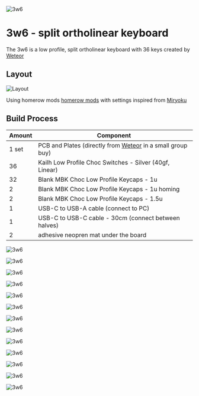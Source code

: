 ![3w6](https://github.com/WagAnd/3w6/blob/main/images/IMG_20211019_093314.jpg)

# 3w6 - split ortholinear keyboard

The 3w6 is a low profile, split ortholinear keyboard with 36 keys created by [Weteor](https://github.com/weteor/3W6)

## Layout

![Layout](https://github.com/WagAnd/3w6/blob/main/layout/3w6-rev2-WagAnd.jpg)

Using homerow mods [homerow mods](https://precondition.github.io/home-row-mods) with settings inspired from [Miryoku](https://github.com/manna-harbour/miryoku)

## Build Process

Amount | Component
-------|----------
1 set    | PCB and Plates (directly from [Weteor](https://github.com/weteor/3W6) in a small group buy)
36       | Kailh Low Profile Choc Switches - Silver (40gf, Linear)
32       | Blank MBK Choc Low Profile Keycaps - 1u
2        | Blank MBK Choc Low Profile Keycaps - 1u homing
2        | Blank MBK Choc Low Profile Keycaps - 1.5u
1        | USB-C to USB-A cable (connect to PC)
1        | USB-C to USB-C cable - 30cm (connect between halves)
2        | adhesive neopren mat under the board

![3w6](https://github.com/WagAnd/3w6/blob/main/images/IMG_20211017_132316.jpg)

![3w6](https://github.com/WagAnd/3w6/blob/main/images/IMG_20211017_132319.jpg)

![3w6](https://github.com/WagAnd/3w6/blob/main/images/IMG_20211017_140910.jpg)

![3w6](https://github.com/WagAnd/3w6/blob/main/images/IMG_20211017_141532.jpg)

![3w6](https://github.com/WagAnd/3w6/blob/main/images/IMG_20211017_142524.jpg)

![3w6](https://github.com/WagAnd/3w6/blob/main/images/IMG_20211017_142529.jpg)

![3w6](https://github.com/WagAnd/3w6/blob/main/images/IMG_20211017_143428.jpg)

![3w6](https://github.com/WagAnd/3w6/blob/main/images/IMG_20211017_150057.jpg)

![3w6](https://github.com/WagAnd/3w6/blob/main/images/IMG_20211017_150511.jpg)

![3w6](https://github.com/WagAnd/3w6/blob/main/images/IMG_20211017_151312.jpg)

![3w6](https://github.com/WagAnd/3w6/blob/main/images/IMG_20211017_151315.jpg)

![3w6](https://github.com/WagAnd/3w6/blob/main/images/IMG_20211017_171203.jpg)

![3w6](https://github.com/WagAnd/3w6/blob/main/images/IMG_20211017_155143.jpg)